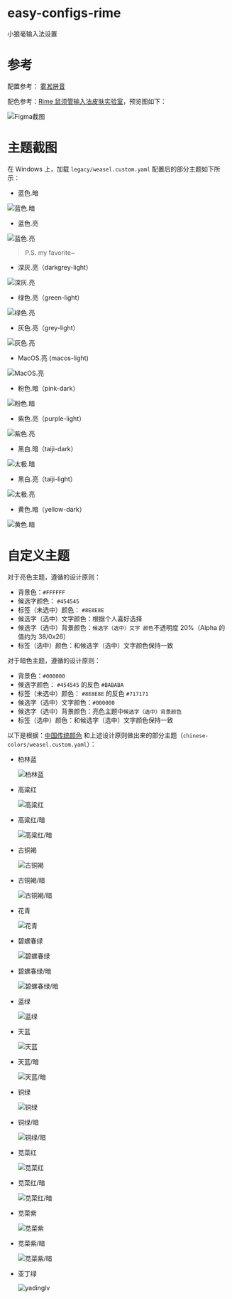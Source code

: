 # easy-configs-rime

小狼毫输入法设置

# 参考

配置参考： [雾凇拼音](https://github.com/iDvel/rime-ice)

配色参考：[Rime 鼠须管输入法皮肤实验室](https://www.figma.com/community/file/1166934605535869911/rime)，预览图如下：

![Figma截图](./legacy/images/figma.png)

# 主题截图

在 Windows 上，加载 `legacy/weasel.custom.yaml` 配置后的部分主题如下所示：

- 蓝色.暗

![蓝色.暗](./legacy/images/blue-dark.png)

- 蓝色.亮

![蓝色.亮](./legacy/images/blue-light.png)

> P.S. my favorite~

- 深灰.亮（darkgrey-light）

![深灰.亮](./legacy/images/darkgrey-light.png)

- 绿色.亮（green-light）

![绿色.亮](./legacy/images/green-light.png)

- 灰色.亮（grey-light）

![灰色.亮](./legacy/images/grey-light.png)

- MacOS.亮 (macos-light)

![MacOS.亮](./legacy/images/macos.png)

- 粉色.暗（pink-dark）

![粉色.暗](./legacy/images/pink-dark.png)

- 紫色.亮（purple-light）

![紫色.亮](./legacy/images/purple-light.png)

- 黑白.暗（taiji-dark）

![太极.暗](./legacy/images/taiji-dark.png)

- 黑白.亮（taiji-light）

![太极.亮](./legacy/images/taiji-light.png)

- 黄色.暗（yellow-dark）

![黄色.暗](./legacy/images/yellow-dark.png)

# 自定义主题

对于亮色主题，遵循的设计原则：

- 背景色：`#FFFFFF`
- 候选字颜色： `#454545`
- 标签（未选中）颜色： `#8E8E8E`
- 候选字（选中）文字颜色：根据个人喜好选择
- 候选字（选中）背景颜色：`候选字（选中）文字 颜色`不透明度 20%（Alpha 的值约为 38/0x26）
- 标签（选中）颜色：和候选字（选中）文字颜色保持一致

对于暗色主题，遵循的设计原则：

- 背景色：`#000000`
- 候选字颜色： `#454545` 的反色 `#BABABA`
- 标签（未选中）颜色： `#8E8E8E` 的反色 `#717171`
- 候选字（选中）文字颜色：`#000000`
- 候选字（选中）背景颜色：亮色主题中`候选字（选中）背景颜色`
- 标签（选中）颜色：和候选字（选中）文字颜色保持一致

以下是根据：[中国传统颜色](https://www.zhongguose.com) 和上述设计原则做出来的部分主题（`chinese-colors/weasel.custom.yaml`）：

- 柏林蓝

  ![柏林蓝](./chinese-colors/images/bolinlan.png)

- 高粱红

  ![高粱红](./chinese-colors/images/gaolianghong.png)

- 高粱红/暗

  ![高粱红/暗](./chinese-colors/images/gaolianghong_dark.png)

- 古铜褐

  ![古铜褐](./chinese-colors/images/gutonghe.png)

- 古铜褐/暗

  ![古铜褐/暗](./chinese-colors/images/gutonghe_dark.png)

- 花青

  ![花青](./chinese-colors/images/huaqing.png)

- 碧螺春绿

  ![碧螺春绿](./chinese-colors/images/biluochunlv.png)

- 碧螺春绿/暗

  ![碧螺春绿/暗](./chinese-colors/images/biluochunlv_dark.png)

- 蓝绿

  ![蓝绿](./chinese-colors/images/lanlv.png)

- 天蓝

  ![天蓝](./chinese-colors/images/tianlan.png)

- 天蓝/暗

  ![天蓝/暗](./chinese-colors/images/tianlan_dark.png)

- 铜绿

  ![铜绿](./chinese-colors/images/tonglv.png)

- 铜绿/暗

  ![铜绿/暗](./chinese-colors/images/tonglv_dark.png)

- 苋菜红

  ![苋菜红](./chinese-colors/images/xiancaihong.png)

- 苋菜红/暗

  ![苋菜红/暗](./chinese-colors/images/xiancaihong_dark.png)

- 苋菜紫

  ![苋菜紫](./chinese-colors/images/xiancaizi.png)

- 苋菜紫/暗

  ![苋菜紫/暗](./chinese-colors/images/xiancaizi_dark.png)

- 亚丁绿

  ![yadinglv](./chinese-colors/images/yadinglv.png)
